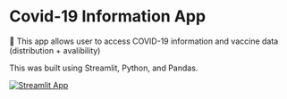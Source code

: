 # Covid-19 Information App
💊 This app allows user to access COVID-19 information and vaccine data (distribution + avalibility)

This was built using Streamlit, Python, and Pandas.

[![Streamlit App](https://static.streamlit.io/badges/streamlit_badge_black_white.svg)](https://real-veersandhu-covid-info-app-app-afyj8l.streamlit.app/)
